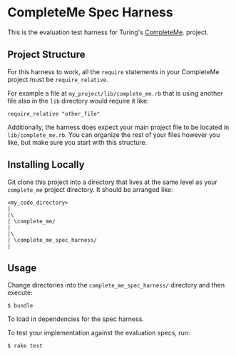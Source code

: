 # CompleteMe Spec Harness

This is the evaluation test harness for Turing's
[CompleteMe](https://github.com/turingschool/curriculum/blob/master/source/projects/complete_me.markdown).
project.

## Project Structure

For this harness to work, all the `require` statements in your
CompleteMe project must be `require_relative`.

For example a file at `my_project/lib/complete_me.rb` that is
using another file also in the `lib` directory would require
it like:

```
require_relative "other_file"
```

Additionally, the harness does expect your main project
file to be located in `lib/complete_me.rb`. You can
organize the rest of your files however you like, but make sure you start
with this structure.

## Installing Locally

Git clone this project into a directory that lives at the same level
as your `complete_me` project directory. It should be arranged like:

    <my_code_directory>
    |
    |\
    | \complete_me/
    |
    |\
    | \complete_me_spec_harness/
    |

## Usage

Change directories into the `complete_me_spec_harness/` directory and then execute:

    $ bundle

To load in dependencies for the spec harness.

To test your implementation against the evaluation specs, run:

    $ rake test
